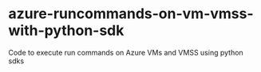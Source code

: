 # azure-runcommands-on-vm-vmss-with-python-sdk
Code to execute run commands on Azure VMs and VMSS using python sdks
